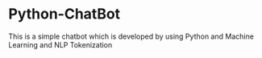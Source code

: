 # Python-ChatBot
This is a simple chatbot which is developed by using Python and Machine Learning and NLP Tokenization
